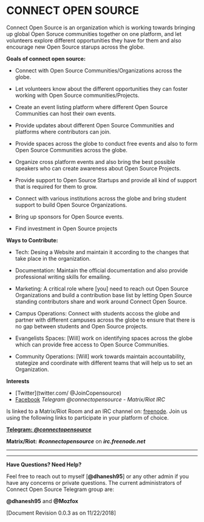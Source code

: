 # CONNECT OPEN SOURCE


Connect Open Source is an organization which is working towards bringing up global Open Soruce communities together on one platform, and let volunteers explore different opportunities they have for them and also encourage new Open Source starups across the globe.

**Goals of connect open source:**

- Connect with Open Source Communities/Organizations across the globe.

- Let volunteers know about the different opportunities they can foster working with Open Source communities/Projects.

- Create an event listing platform where different Open Source Communities can host their own events.

- Provide updates about different Open Source Communities and platforms where contributors can join.

- Provide spaces across the globe to conduct free events and also to form Open Source Communities across the globe.

- Organize cross platform events and also bring the best possible speakers who can create awareness about Open Source Projects.

- Provide support to Open Source Startups and provide all kind of support that is required for them to grow.

- Connect with various institutions across the globe and bring student support to build Open Source Organizations.

- Bring up sponsors for Open Source events.

- Find investment in Open Source projects

**Ways to Contribute:**

- Tech: Desing a Website and maintain it according to the changes that take place in the organization.

- Documentation: Maintain the official documentation and also provide professional writing skills for emailing.

- Marketing: A critical role where [you] need to reach out Open Source Organizations and build a contribution base list by letting Open Source standing contributors share and work around Connect Open Source.

- Campus Operations: Connect with students accoss the globe and partner with different campuses across the globe to ensure that there is no gap between students and Open Source projects.

- Evangelists Spaces: [Will] work on identifying spaces across the globe which can provide free access to Open Source Communities.

- Community Operations: [Will] work towards maintain accountability, stategize and coordinate with different teams that will help us to set an Organization.

**Interests**
- [Twitter](twitter.com/ @JoinCopensource)
- [Facebook](http://fb.me/JoinCopensource)
_Telegram @connectopensource - Matrix/Riot IRC_

Is linked to a Matrix/Riot Room and an IRC channel on: [freenode](irc.freenode.net). Join us using the following links to participate in your platform of choice.

[**Telegram:** **_@connectopensource_**](https://t.me/connectopensource)

**Matrix/Riot:** **_#connectopensource_** on **_irc.freenode.net_**

***
---

**Have Questions? Need Help?**

Feel free to reach out to myself [**@dhanesh95**] or any other admin if you have any concerns or private questions. The current administrators of Connect Open Source Telegram group are:

**@dhanesh95** and **@Mozfox**





[Document Revision 0.0.3 as on 11/22/2018]
